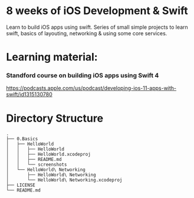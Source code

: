 # 8 weeks of iOS Development & Swift

Learn to build iOS apps using swift.
Series of small simple projects to learn swift, basics of layouting, networking & using some core services.

# Learning material:

### Standford course on building iOS apps using Swift 4 
https://podcasts.apple.com/us/podcast/developing-ios-11-apps-with-swift/id1315130780

# Directory Structure

```
.
├── 0.Basics
│   ├── HelloWorld
│   │   ├── HelloWorld
│   │   ├── HelloWorld.xcodeproj
│   │   ├── README.md
│   │   └── screenshots
│   └── HelloWorld\ Networking
│       ├── HelloWorld\ Networking
│       └── HelloWorld\ Networking.xcodeproj
├── LICENSE
└── README.md
```
